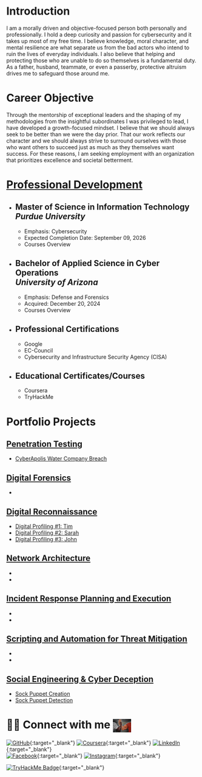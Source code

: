 # Introduction
I am a morally driven and objective-focused person both personally and professionally. I hold a deep curiosity and passion for cybersecurity and it takes up most of my free time. I believe knowledge, moral character, and mental resilience are what separate us from the bad actors who intend to ruin the lives of everyday individuals. I also believe that helping and protecting those who are unable to do so themselves is a fundamental duty. As a father, husband, teammate, or even a passerby, protective altruism drives me to safeguard those around me.

# Career Objective
Through the mentorship of exceptional leaders and the shaping of my methodologies from the insightful subordinates I was privileged to lead, I have developed a growth-focused mindset. I believe that we should always seek to be better than we were the day prior. That our work reflects our character and we should always strive to surround ourselves with those who want others to succeed just as much as they themselves want success. For these reasons, I am seeking employment with an organization that prioritizes excellence and societal betterment.

# [Professional Development](Projects/Education.md)
- ## Master of Science in Information Technology <br />*Purdue University*
  - Emphasis: Cybersecurity
  - Expected Completion Date: September 09, 2026
  - Courses Overview
- ## Bachelor of Applied Science in Cyber Operations <br />*University of Arizona*
  - Emphasis: Defense and Forensics
  - Acquired: December 20, 2024
  - Courses Overview
- ## Professional Certifications
  - Google
  - EC-Council
  - Cybersecurity and Infrastructure Security Agency (CISA)
- ## Educational Certificates/Courses
  - Coursera
  - TryHackMe
  
# Portfolio Projects
## [Penetration Testing](Projects/Pen-Testing/List.md)
- [CyberApolis Water Company Breach](Projects/Pen-Testing/Water-Company.html)

## [Digital Forensics](Projects/Forensics/List.md)
- 

## [Digital Reconnaissance](Projects/Recon/List.md)
- [Digital Profiling #1: Tim](Projects/Deception/tim.md)
- [Digital Profiling #2: Sarah](Projects/Deception/sarah.md)
- [Digital Profiling #3: John](Projects/Deception/john.md)

## [Network Architecture](Projects/Network/List.md)
- [](Projects/Network/.md)
- [](Projects/Network/.md)

## [Incident Response Planning and Execution](Projects/IRP/List.md)
- [](Projects/IRP/.md)
- [](Projects/IRP/.md)

## [Scripting and Automation for Threat Mitigation](Projects/Script/List.md)
- [](Projects/Script/.md)
- [](Projects/Script/.md)

## [Social Engineering & Cyber Deception](Projects/Deception/List.md)
- [Sock Puppet Creation](Projects/Deception/create.md)
- [Sock Puppet Detection](Projects/Deception/detect.md)


# 🤜🤛 Connect with me  <img src="assets/img/Epic-Hand-Shake.png" alt="Epic Hand Shake" height="300" style="height: 35px; width: auto; vertical-align: -10px;"/>


[![GitHub](https://img.shields.io/badge/github-%23121011.svg?style=for-the-badge&logo=github&logoColor=white)](https://github.com/BreachOpen/Chas-Riley){:target="_blank"} 
[![Coursera](https://img.shields.io/badge/Coursera-%230056D2.svg?style=for-the-badge&logo=Coursera&logoColor=white)](https://www.coursera.org/learner/cr0351){:target="_blank"} 
[![LinkedIn](https://img.shields.io/badge/linkedin-%230077B5.svg?style=for-the-badge&logo=linkedin&logoColor=white)](https://linkedin.com/in/chas-riley){:target="_blank"} <br>
[![Facebook](https://img.shields.io/badge/Facebook-%231877F2.svg?style=for-the-badge&logo=Facebook&logoColor=white)](https://www.facebook.com/CR0351/){:target="_blank"} 
[![Instagram](https://img.shields.io/badge/Instagram-%23E4405F.svg?style=for-the-badge&logo=Instagram&logoColor=white)](https://www.instagram.com/rezy0351/){:target="_blank"}

[<img src="https://tryhackme-badges.s3.amazonaws.com/c0351.png" alt="TryHackMe Badge" height="110"/>](https://tryhackme.com/p/yourprofile){:target="_blank"}
